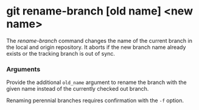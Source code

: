 # git rename-branch [old name] &lt;new name&gt;

The _rename-branch_ command changes the name of the current branch in the local
and origin repository. It aborts if the new branch name already exists or the
tracking branch is out of sync.

### Arguments

Provide the additional `old_name` argument to rename the branch with the given
name instead of the currently checked out branch.

Renaming perennial branches requires confirmation with the `-f` option.
